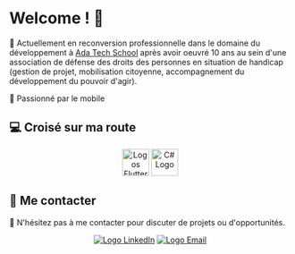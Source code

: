 # Welcome ! 👋

🔭 Actuellement en reconversion professionnelle dans le domaine du développement à [Ada Tech School](https://adatechschool.fr/) après avoir oeuvré 10 ans au sein d'une association de défense des droits des personnes en situation de handicap (gestion de projet, mobilisation citoyenne, accompagnement du développement du pouvoir d'agir).
<p>📱 Passionné par le mobile

## 💻 Croisé sur ma route 
<div align="center">

<img src="https://skillicons.dev/icons?i=flutter,js,cs,lua" alt="Logos Flutter, C#, JavaScript,html,css,bootstrap" height="48">
<img src="https://skillicons.dev/icons?i=mysql,laravel,nodejs,firebase,github,docker,ai,pr,ps" alt="C# Logo" height="48">

</div>


## 🤝 Me contacter
💬 N'hésitez pas à me contacter pour discuter de projets ou d'opportunités. 

<div align="center">

[![Logo LinkedIn](https://img.icons8.com/color/48/000000/linkedin.png)](https://www.linkedin.com/in/johan-anquetil-b3038027/)
[![Logo Email](https://img.icons8.com/color/48/000000/email.png)](mailto:anquetil.johan@laposte.net)

</div>

